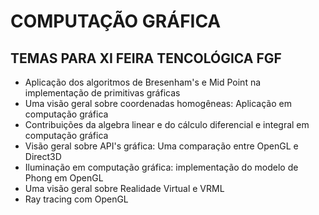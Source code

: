 # COMPUTAÇÃO GRÁFICA

## TEMAS PARA XI FEIRA TENCOLÓGICA FGF

- Aplicação dos algoritmos de Bresenham's e Mid Point na implementação de primitivas gráficas
- Uma visão geral sobre coordenadas homogêneas: Aplicação em computação gráfica
- Contribuições da algebra linear e do cálculo diferencial e integral em computação gráfica
- Visão geral sobre API's gráfica: Uma comparação entre OpenGL e Direct3D
- Iluminação em computação gráfica: implementação do modelo de Phong em OpenGL
- Uma visão geral sobre Realidade Virtual e VRML
- Ray tracing com OpenGL
